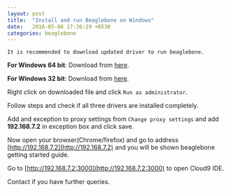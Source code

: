 ```yaml
---
layout: post
title:  "Install and run Beaglebone on Windows"
date:   2016-05-08 17:36:29 +0530
categories: beaglebone
---
```

`It is recommended to download updated driver to run beaglebone.`

**For Windows 64 bit**: Download from [here](https://github.com/jadonk/beaglebone-getting-started/raw/master/Drivers/Windows/BONE_D64.exe).


**For Windows 32 bit**: Download from [here](https://github.com/jadonk/beaglebone-getting-started/raw/master/Drivers/Windows/BONE_DRV.exe).

Right click on downloaded file and click `Run as administrator`.

Follow steps and check if all three drivers are installed completely.

Add and exception to proxy settings from `Change proxy settings` and add **192.168.7.2** in exception box and click save.

Now open your browser(Chrome/firefox) and go to address [http://192.168.7.2](http://192.168.7.2) and you will be shown beaglebone getting started guide. 

Go to [http://192.168.7.2:3000](http://192.168.7.2:3000) to open Cloud9 IDE.

Contact if you have further queries.




